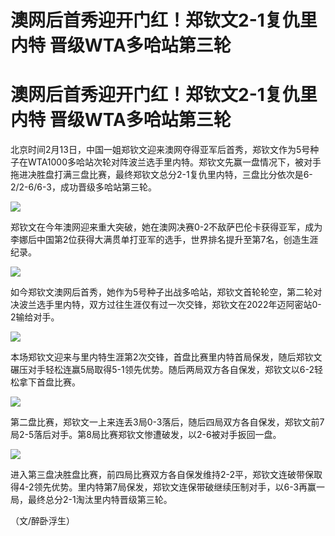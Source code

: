 # 澳网后首秀迎开门红！郑钦文2-1复仇里内特 晋级WTA多哈站第三轮

# 澳网后首秀迎开门红！郑钦文2-1复仇里内特 晋级WTA多哈站第三轮

北京时间2月13日，中国一姐郑钦文迎来澳网夺得亚军后首秀，郑钦文作为5号种子在WTA1000多哈站次轮对阵波兰选手里内特。郑钦文先赢一盘情况下，被对手拖进决胜盘打满三盘比赛，最终郑钦文总分2-1复仇里内特，三盘比分依次是6-2/2-6/6-3，成功晋级多哈站第三轮。

![](https://inews.gtimg.com/om_bt/Oe7jTeYv8uQtiU1s6Y2rPpRTOLBjry25M2vH53zGQEOLsAA/1000)

郑钦文在今年澳网迎来重大突破，她在澳网决赛0-2不敌萨巴伦卡获得亚军，成为李娜后中国第2位获得大满贯单打亚军的选手，世界排名提升至第7名，创造生涯纪录。

![](https://inews.gtimg.com/om_bt/O7Dy4s1uNw3_3ytdcX1VsDuW-4aN79E30LTCiIL0xE4VIAA/1000)

如今郑钦文澳网后首秀，她作为5号种子出战多哈站，郑钦文首轮轮空，第二轮对决波兰选手里内特，双方过往生涯仅有过一次交锋，郑钦文在2022年迈阿密站0-2输给对手。

![](https://inews.gtimg.com/om_bt/Omgv7a7M5yk3qIjTZldazJI0cn_J5cQm_sflskvRWy6wQAA/1000)

本场郑钦文迎来与里内特生涯第2次交锋，首盘比赛里内特首局保发，随后郑钦文碾压对手轻松连赢5局取得5-1领先优势。随后两局双方各自保发，郑钦文以6-2轻松拿下首盘比赛。

![](https://inews.gtimg.com/om_bt/OEZDS1_F4FjOPliVCJkefQ3CH5Ol90ygXi0nPAsts4bW0AA/1000)

第二盘比赛，郑钦文一上来连丢3局0-3落后，随后四局双方各自保发，郑钦文前7局2-5落后对手。第8局比赛郑钦文惨遭破发，以2-6被对手扳回一盘。

![](https://inews.gtimg.com/om_bt/OGA32DHAMzUjLalEG4-rcZLnW5gKGOn7eUAiXuo0GhcvQAA/1000)

进入第三盘决胜盘比赛，前四局比赛双方各自保发维持2-2平，郑钦文连破带保取得4-2领先优势。里内特第7局保发，郑钦文连保带破继续压制对手，以6-3再赢一局，最终总分2-1淘汰里内特晋级第三轮。

（文/醉卧浮生）

